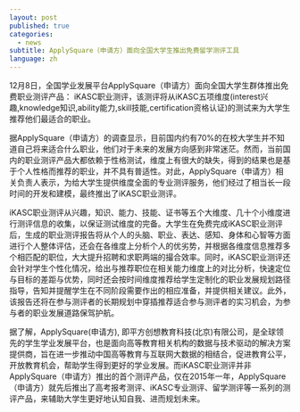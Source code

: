 ```yaml
---
layout: post
published: true
categories:
  - news
subtitle: ApplySquare（申请方）面向全国大学生推出免费留学测评工具
language: zh
---
```

12月8日，全国学业发展平台ApplySquare（申请方）面向全国大学生群体推出免费职业测评产品： iKASC职业测评，该测评将从iKASC五项维度(interest兴趣,knowledge知识,ability能力,skill技能,certification资格认证)的测试来为大学生推荐他们最适合的职业。

据ApplySquare（申请方）的调查显示，目前国内约有70%的在校大学生并不知道自己将来适合什么职业，他们对于未来的发展方向感到非常迷茫。然而，当前国内的职业测评产品大都依赖于性格测试，维度上有很大的缺失，得到的结果也是基于个人性格而推荐的职业，并不具有普适性。对此，ApplySquare（申请方）相关负责人表示，为给大学生提供维度全面的专业测评服务，他们经过了相当长一段时间的开发和建模，最终推出了iKASC职业测评。

iKASC职业测评从兴趣，知识、能力、技能、证书等五个大维度、几十个小维度进行测评信息的收集，以保证测试维度的完备。大学生在免费完成iKASC职业测评后，生成的职业测评报告将从个人的头脑、职业、表达、感知、身体和心智等方面进行个人整体评估，还会在各维度上分析个人的优劣势，并根据各维度信息推荐多个相匹配的职位，大大提升招聘和求职两端的撮合效率。同时，iKASC职业测评还会针对学生个性化情况，给出与推荐职位在相关能力维度上的对比分析，快速定位与目标的差距与优势，同时还会按时间维度推荐给学生定制化的职业发展规划路径指导，告知并提醒学生在不同阶段需要作出的相应准备，并提供相关建议。此外，该报告还将在参与测评者的长期规划中穿插推荐适合参与测评者的实习机会，为参与者的职业发展道路保驾护航。

据了解，ApplySquare(申请方), 即平方创想教育科技(北京)有限公司，是全球领
先的学生学业发展平台，也是面向高等教育相关机构的数据与技术驱动的解决方案提供商，旨在进一步推动中国高等教育与互联网大数据的相结合，促进教育公平，开放教育机会，帮助学生得到更好的学业发展。而iKASC职业测评并非ApplySquare（申请方）推出的首个测评产品，仅在2015年一年，ApplySquare（申请方）就先后推出了高考报考测评、iKASC专业测评、留学测评等一系列的测评产品，来辅助大学生更好地认知自我、进而规划未来。
